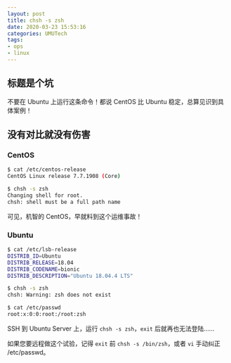```yaml
---
layout: post
title: chsh -s zsh
date: 2020-03-23 15:53:16
categories: UMUTech
tags:
- ops
- linux
---
```

## 标题是个坑

不要在 Ubuntu 上运行这条命令！都说 CentOS 比 Ubuntu 稳定，总算见识到具体案例！

## 没有对比就没有伤害

### CentOS

```sh
$ cat /etc/centos-release
CentOS Linux release 7.7.1908 (Core)

$ chsh -s zsh
Changing shell for root.
chsh: shell must be a full path name
```

可见，机智的 CentOS，早就料到这个运维事故！

### Ubuntu

```sh
$ cat /etc/lsb-release
DISTRIB_ID=Ubuntu
DISTRIB_RELEASE=18.04
DISTRIB_CODENAME=bionic
DISTRIB_DESCRIPTION="Ubuntu 18.04.4 LTS"

$ chsh -s zsh
chsh: Warning: zsh does not exist

$ cat /etc/passwd
root:x:0:0:root:/root:zsh
```

SSH 到 Ubuntu Server 上，运行 `chsh -s zsh`，`exit` 后就再也无法登陆……

如果您要远程做这个试验，记得 `exit` 前 `chsh -s /bin/zsh`，或者 `vi` 手动纠正 /etc/passwd。
